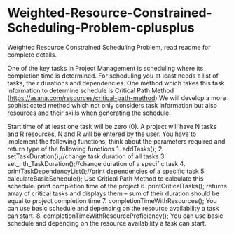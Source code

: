 # Weighted-Resource-Constrained-Scheduling-Problem-cplusplus
Weighted Resource Constrained Scheduling Problem, read readme for complete details.


One of the key tasks in Project Management is
scheduling where its completion time is determined. For scheduling you at least needs a list of tasks, their durations
and dependencies. One method which takes this task information to determine schedule is Critical Path Method
(https://asana.com/resources/critical-path-method)
We will develop a more sophisticated method which not only considers task information but also resources and their
skills when generating the schedule.

Start time of at least one task will be zero (0). A project will have N tasks and R resources, N and R will be entered by
the user. You have to implement the following functions, think about the parameters required and return type of the
following functions
    1. addTasks();
    2. setTaskDuration();//change task duration of all tasks
    3. set_nth_TaskDuration();//change duration of a specific task
    4. printTaskDependencyList();//print dependencies of a specific task
    5. calculateBasicSchedule(); Use Critical Path Method to calculate this schedule. print completion time of the
       project
    6. printCriticalTasks(); returns array of critical tasks and displays them – sum of their duration should be equal
       to project completion time
    7. completionTimeWithResources(); You can use basic schedule and depending on the resource availability a
       task can start.
    8. completionTimeWithResourceProficiency(); You can use basic schedule and depending on the resource
       availability a task can start.
